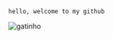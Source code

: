 ``` hello, welcome to my github ```

![gatinho](https://media2.giphy.com/media/Q56ZI04r6CakM/giphy.gif)
